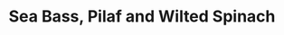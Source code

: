 ---
layout: recipe
week: 1
title: Sea Bass, Pilaf and Wilted Spinach
description: "Pilaf is a Middle Eastern rice/grain dish that should come out with the grains separated and just a little moisture. This recipe takes over an hour, but the majority of that is cooking, so you can catch an episode of NCIS or something while you wait!"
details:
  serves: 2
  cooking-time: "1hr 15mins"
ingredients:
  - "2 tbsp butter"
  - "1 tbsp olive oil"
  - "1 cup pearl barley"
  - "3 cloves garlic, minced"
  - "1 red onion, diced"
  - "1/2 bunch basil, chopped inc. stalks"
  - "1 litre veg stock"
  - "2 sea bass fillets"
  - "Half bag spinach"
  - "1 tbsp lemon juice"
method:
 - "Preheat oven to 190°C"
 - "Melt butter, with a splash of oil, in oven-proof pan over medium heat"
 - "Add pearl barley, onion and 2 cloves garlic and cook down for 5 mins"
 - "Add basil and stir for 30 seconds"
 - "Add stock and pinch of salt and pepper"
 - "Cover and cook in oven, set timer for 50 mins"
 - "When timer goes, heat 1/2 tbsp oil in frying pan on med high heat"
 - "Heat 1/2 tbsp oil in large saucepan on med heat"
 - "Season sea bass and add to frying pan, skin-side down"
 - "Add spinach and 1 clove garlic to saucepan and stir regularly"
 - "After 5 mins, turn sea bass over and turn heat off"
 - "Take pilaf out of oven, season and add lemon juice. Stir."
 - "Serve"
nutrition:
  calories: 399
  fat: 24.2
  carbohydrates: 34.5
  protein: 15.3
---